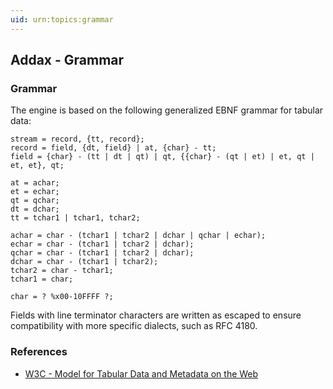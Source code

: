 ```yaml
---
uid: urn:topics:grammar
---
```


## Addax - Grammar

<p />

### Grammar

<p />

The engine is based on the following generalized EBNF grammar for tabular data:

<p />

```ebnf
stream = record, {tt, record};
record = field, {dt, field} | at, {char} - tt;
field = {char} - (tt | dt | qt) | qt, {{char} - (qt | et) | et, qt | et, et}, qt;

at = achar;
et = echar;
qt = qchar;
dt = dchar;
tt = tchar1 | tchar1, tchar2;

achar = char - (tchar1 | tchar2 | dchar | qchar | echar);
echar = char - (tchar1 | tchar2 | dchar);
qchar = char - (tchar1 | tchar2 | dchar);
dchar = char - (tchar1 | tchar2);
tchar2 = char - tchar1;
tchar1 = char;

char = ? %x00-10FFFF ?;
```

<p />

Fields with line terminator characters are written as escaped to ensure compatibility with more specific dialects, such as RFC 4180.

<p />

### References

<p />

- [W3C - Model for Tabular Data and Metadata on the Web](https://w3.org/TR/2015/REC-tabular-data-model-20151217)
